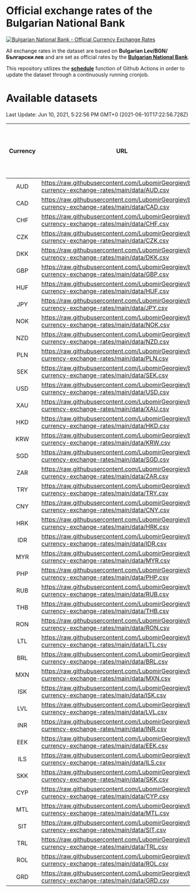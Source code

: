# Official exchange rates of the Bulgarian National Bank

[![Bulgarian National Bank - Official Currency Exchange Rates](https://github.com/LubomirGeorgiev/bnb-currency-exchange-rates/actions/workflows/update-rates.yml/badge.svg?branch=main)](https://github.com/LubomirGeorgiev/bnb-currency-exchange-rates/actions/workflows/update-rates.yml)

All exchange rates in the dataset are based on **Bulgarian Lev/BGN/Български лев** and are set as official rates by the [**Bulgarian National Bank**](https://www.bnb.bg/Statistics/StExternalSector/StExchangeRates/StERForeignCurrencies/index.htm?toLang=_EN).

This repository utilizes the [**schedule**](https://docs.github.com/en/actions/reference/events-that-trigger-workflows) function of Github Actions in order to update the dataset through a continuously running cronjob.

# Available datasets

<!-- START LINKS (DO NOT EVER FU*ING DELETE THIS COMMENT FOR THE LOVE OF YOUR LIFE!!! IF YOU ARE CURIOS HOW IT WORKS, YOU CAN HAVE A LOOK AT ./src/updateReadme.ts) -->

Last Update: Jun 10, 2021, 5:22:56 PM GMT+0 (2021-06-10T17:22:56.728Z)

| Currency | URL                                                                                             | Number of records | Number of missing days that were filled in |
| :------: | ----------------------------------------------------------------------------------------------- | :---------------: | :----------------------------------------: |
|   AUD    | https://raw.githubusercontent.com/LubomirGeorgiev/bnb-currency-exchange-rates/main/data/AUD.csv |       7796        |                    2406                    |
|   CAD    | https://raw.githubusercontent.com/LubomirGeorgiev/bnb-currency-exchange-rates/main/data/CAD.csv |       7796        |                    2406                    |
|   CHF    | https://raw.githubusercontent.com/LubomirGeorgiev/bnb-currency-exchange-rates/main/data/CHF.csv |       7796        |                    2406                    |
|   CZK    | https://raw.githubusercontent.com/LubomirGeorgiev/bnb-currency-exchange-rates/main/data/CZK.csv |       7796        |                    2406                    |
|   DKK    | https://raw.githubusercontent.com/LubomirGeorgiev/bnb-currency-exchange-rates/main/data/DKK.csv |       7796        |                    2406                    |
|   GBP    | https://raw.githubusercontent.com/LubomirGeorgiev/bnb-currency-exchange-rates/main/data/GBP.csv |       7796        |                    2406                    |
|   HUF    | https://raw.githubusercontent.com/LubomirGeorgiev/bnb-currency-exchange-rates/main/data/HUF.csv |       7796        |                    2406                    |
|   JPY    | https://raw.githubusercontent.com/LubomirGeorgiev/bnb-currency-exchange-rates/main/data/JPY.csv |       7796        |                    2406                    |
|   NOK    | https://raw.githubusercontent.com/LubomirGeorgiev/bnb-currency-exchange-rates/main/data/NOK.csv |       7796        |                    2406                    |
|   NZD    | https://raw.githubusercontent.com/LubomirGeorgiev/bnb-currency-exchange-rates/main/data/NZD.csv |       7796        |                    2406                    |
|   PLN    | https://raw.githubusercontent.com/LubomirGeorgiev/bnb-currency-exchange-rates/main/data/PLN.csv |       7796        |                    2406                    |
|   SEK    | https://raw.githubusercontent.com/LubomirGeorgiev/bnb-currency-exchange-rates/main/data/SEK.csv |       7796        |                    2406                    |
|   USD    | https://raw.githubusercontent.com/LubomirGeorgiev/bnb-currency-exchange-rates/main/data/USD.csv |       7796        |                    2406                    |
|   XAU    | https://raw.githubusercontent.com/LubomirGeorgiev/bnb-currency-exchange-rates/main/data/XAU.csv |       7796        |                    2408                    |
|   HKD    | https://raw.githubusercontent.com/LubomirGeorgiev/bnb-currency-exchange-rates/main/data/HKD.csv |       7494        |                    2315                    |
|   KRW    | https://raw.githubusercontent.com/LubomirGeorgiev/bnb-currency-exchange-rates/main/data/KRW.csv |       7494        |                    2315                    |
|   SGD    | https://raw.githubusercontent.com/LubomirGeorgiev/bnb-currency-exchange-rates/main/data/SGD.csv |       7494        |                    2315                    |
|   ZAR    | https://raw.githubusercontent.com/LubomirGeorgiev/bnb-currency-exchange-rates/main/data/ZAR.csv |       7494        |                    2315                    |
|   TRY    | https://raw.githubusercontent.com/LubomirGeorgiev/bnb-currency-exchange-rates/main/data/TRY.csv |       5978        |                    1847                    |
|   CNY    | https://raw.githubusercontent.com/LubomirGeorgiev/bnb-currency-exchange-rates/main/data/CNY.csv |       5858        |                    1811                    |
|   HRK    | https://raw.githubusercontent.com/LubomirGeorgiev/bnb-currency-exchange-rates/main/data/HRK.csv |       5858        |                    1811                    |
|   IDR    | https://raw.githubusercontent.com/LubomirGeorgiev/bnb-currency-exchange-rates/main/data/IDR.csv |       5858        |                    1811                    |
|   MYR    | https://raw.githubusercontent.com/LubomirGeorgiev/bnb-currency-exchange-rates/main/data/MYR.csv |       5858        |                    1811                    |
|   PHP    | https://raw.githubusercontent.com/LubomirGeorgiev/bnb-currency-exchange-rates/main/data/PHP.csv |       5858        |                    1811                    |
|   RUB    | https://raw.githubusercontent.com/LubomirGeorgiev/bnb-currency-exchange-rates/main/data/RUB.csv |       5858        |                    1811                    |
|   THB    | https://raw.githubusercontent.com/LubomirGeorgiev/bnb-currency-exchange-rates/main/data/THB.csv |       5858        |                    1811                    |
|   RON    | https://raw.githubusercontent.com/LubomirGeorgiev/bnb-currency-exchange-rates/main/data/RON.csv |       5799        |                    1793                    |
|   LTL    | https://raw.githubusercontent.com/LubomirGeorgiev/bnb-currency-exchange-rates/main/data/LTL.csv |       5148        |                    1577                    |
|   BRL    | https://raw.githubusercontent.com/LubomirGeorgiev/bnb-currency-exchange-rates/main/data/BRL.csv |       4891        |                    1517                    |
|   MXN    | https://raw.githubusercontent.com/LubomirGeorgiev/bnb-currency-exchange-rates/main/data/MXN.csv |       4891        |                    1517                    |
|   ISK    | https://raw.githubusercontent.com/LubomirGeorgiev/bnb-currency-exchange-rates/main/data/ISK.csv |       4794        |                    1482                    |
|   LVL    | https://raw.githubusercontent.com/LubomirGeorgiev/bnb-currency-exchange-rates/main/data/LVL.csv |       4783        |                    1463                    |
|   INR    | https://raw.githubusercontent.com/LubomirGeorgiev/bnb-currency-exchange-rates/main/data/INR.csv |       4526        |                    1405                    |
|   EEK    | https://raw.githubusercontent.com/LubomirGeorgiev/bnb-currency-exchange-rates/main/data/EEK.csv |       3993        |                    1219                    |
|   ILS    | https://raw.githubusercontent.com/LubomirGeorgiev/bnb-currency-exchange-rates/main/data/ILS.csv |       3800        |                    1184                    |
|   SKK    | https://raw.githubusercontent.com/LubomirGeorgiev/bnb-currency-exchange-rates/main/data/SKK.csv |       2963        |                    905                     |
|   CYP    | https://raw.githubusercontent.com/LubomirGeorgiev/bnb-currency-exchange-rates/main/data/CYP.csv |       2901        |                    885                     |
|   MTL    | https://raw.githubusercontent.com/LubomirGeorgiev/bnb-currency-exchange-rates/main/data/MTL.csv |       2599        |                    794                     |
|   SIT    | https://raw.githubusercontent.com/LubomirGeorgiev/bnb-currency-exchange-rates/main/data/SIT.csv |       2537        |                    773                     |
|   TRL    | https://raw.githubusercontent.com/LubomirGeorgiev/bnb-currency-exchange-rates/main/data/TRL.csv |       1816        |                    557                     |
|   ROL    | https://raw.githubusercontent.com/LubomirGeorgiev/bnb-currency-exchange-rates/main/data/ROL.csv |       1695        |                    522                     |
|   GRD    | https://raw.githubusercontent.com/LubomirGeorgiev/bnb-currency-exchange-rates/main/data/GRD.csv |        361        |                    109                     |

<!-- END LINKS (DO NOT EVER FU*ING DELETE THIS COMMENT FOR THE LOVE OF YOUR LIFE!!! IF YOU ARE CURIOS HOW IT WORKS, YOU CAN HAVE A LOOK AT ./src/updateReadme.ts) -->
